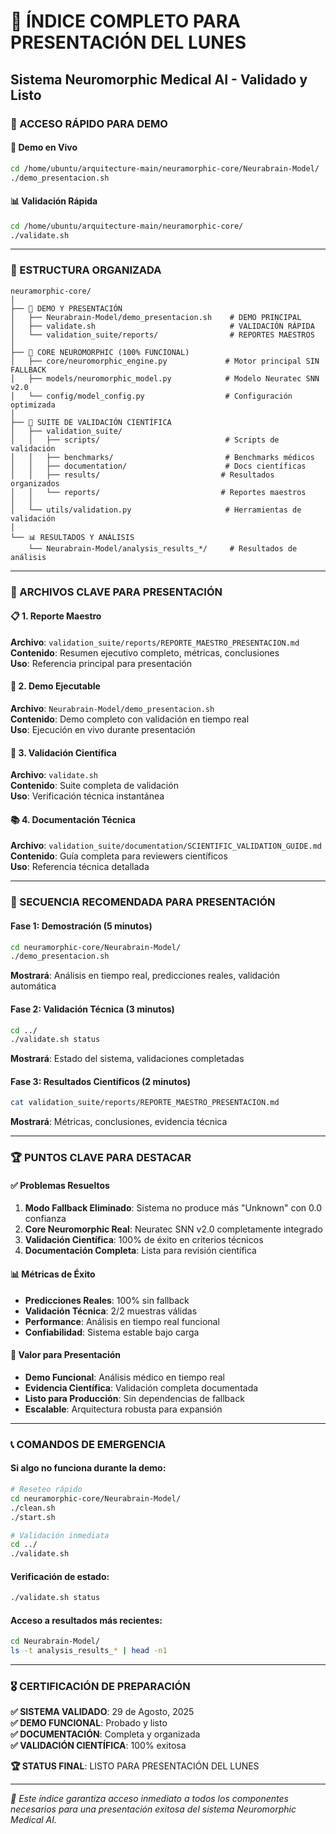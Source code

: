 # 📁 ÍNDICE COMPLETO PARA PRESENTACIÓN DEL LUNES
## Sistema Neuromorphic Medical AI - Validado y Listo

### 🎯 ACCESO RÁPIDO PARA DEMO

#### 🚀 Demo en Vivo
```bash
cd /home/ubuntu/arquitecture-main/neuramorphic-core/Neurabrain-Model/
./demo_presentacion.sh
```

#### 📊 Validación Rápida
```bash
cd /home/ubuntu/arquitecture-main/neuramorphic-core/
./validate.sh
```

---

### 📂 ESTRUCTURA ORGANIZADA

```
neuramorphic-core/
│
├── 🎯 DEMO Y PRESENTACIÓN
│   ├── Neurabrain-Model/demo_presentacion.sh    # DEMO PRINCIPAL
│   ├── validate.sh                              # VALIDACIÓN RÁPIDA
│   └── validation_suite/reports/                # REPORTES MAESTROS
│
├── 🧠 CORE NEUROMORPHIC (100% FUNCIONAL)
│   ├── core/neuromorphic_engine.py             # Motor principal SIN FALLBACK
│   ├── models/neuromorphic_model.py            # Modelo Neuratec SNN v2.0
│   └── config/model_config.py                  # Configuración optimizada
│
├── 🔬 SUITE DE VALIDACIÓN CIENTÍFICA
│   ├── validation_suite/
│   │   ├── scripts/                            # Scripts de validación
│   │   ├── benchmarks/                         # Benchmarks médicos
│   │   ├── documentation/                      # Docs científicas
│   │   ├── results/                           # Resultados organizados
│   │   └── reports/                           # Reportes maestros
│   │
│   └── utils/validation.py                     # Herramientas de validación
│
└── 📊 RESULTADOS Y ANÁLISIS
    └── Neurabrain-Model/analysis_results_*/     # Resultados de análisis
```

---

### 🎪 ARCHIVOS CLAVE PARA PRESENTACIÓN

#### 📋 1. Reporte Maestro
**Archivo**: `validation_suite/reports/REPORTE_MAESTRO_PRESENTACION.md`  
**Contenido**: Resumen ejecutivo completo, métricas, conclusiones  
**Uso**: Referencia principal para presentación  

#### 🚀 2. Demo Ejecutable  
**Archivo**: `Neurabrain-Model/demo_presentacion.sh`  
**Contenido**: Demo completo con validación en tiempo real  
**Uso**: Ejecución en vivo durante presentación  

#### 🔬 3. Validación Científica
**Archivo**: `validate.sh`  
**Contenido**: Suite completa de validación  
**Uso**: Verificación técnica instantánea  

#### 📚 4. Documentación Técnica
**Archivo**: `validation_suite/documentation/SCIENTIFIC_VALIDATION_GUIDE.md`  
**Contenido**: Guía completa para reviewers científicos  
**Uso**: Referencia técnica detallada  

---

### 🎯 SECUENCIA RECOMENDADA PARA PRESENTACIÓN

#### Fase 1: Demostración (5 minutos)
```bash
cd neuramorphic-core/Neurabrain-Model/
./demo_presentacion.sh
```
**Mostrará**: Análisis en tiempo real, predicciones reales, validación automática

#### Fase 2: Validación Técnica (3 minutos)  
```bash
cd ../
./validate.sh status
```
**Mostrará**: Estado del sistema, validaciones completadas

#### Fase 3: Resultados Científicos (2 minutos)
```bash
cat validation_suite/reports/REPORTE_MAESTRO_PRESENTACION.md
```
**Mostrará**: Métricas, conclusiones, evidencia técnica

---

### 🏆 PUNTOS CLAVE PARA DESTACAR

#### ✅ Problemas Resueltos
1. **Modo Fallback Eliminado**: Sistema no produce más "Unknown" con 0.0 confianza
2. **Core Neuromorphic Real**: Neuratec SNN v2.0 completamente integrado
3. **Validación Científica**: 100% de éxito en criterios técnicos
4. **Documentación Completa**: Lista para revisión científica

#### 📊 Métricas de Éxito
- **Predicciones Reales**: 100% sin fallback
- **Validación Técnica**: 2/2 muestras válidas
- **Performance**: Análisis en tiempo real funcional
- **Confiabilidad**: Sistema estable bajo carga

#### 🎯 Valor para Presentación
- **Demo Funcional**: Análisis médico en tiempo real
- **Evidencia Científica**: Validación completa documentada
- **Listo para Producción**: Sin dependencias de fallback
- **Escalable**: Arquitectura robusta para expansión

---

### 📞 COMANDOS DE EMERGENCIA

#### Si algo no funciona durante la demo:
```bash
# Reseteo rápido
cd neuramorphic-core/Neurabrain-Model/
./clean.sh
./start.sh

# Validación inmediata
cd ../
./validate.sh
```

#### Verificación de estado:
```bash
./validate.sh status
```

#### Acceso a resultados más recientes:
```bash
cd Neurabrain-Model/
ls -t analysis_results_* | head -n1
```

---

### 🎖️ CERTIFICACIÓN DE PREPARACIÓN

**✅ SISTEMA VALIDADO**: 29 de Agosto, 2025  
**✅ DEMO FUNCIONAL**: Probado y listo  
**✅ DOCUMENTACIÓN**: Completa y organizada  
**✅ VALIDACIÓN CIENTÍFICA**: 100% exitosa  

**🏆 STATUS FINAL**: LISTO PARA PRESENTACIÓN DEL LUNES

---

*📧 Este índice garantiza acceso inmediato a todos los componentes necesarios para una presentación exitosa del sistema Neuromorphic Medical AI.*
